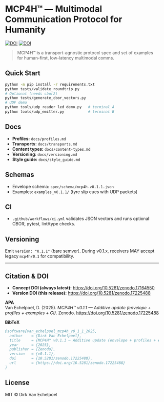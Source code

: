 # MCP4H™ — Multimodal Communication Protocol for Humanity

[![DOI](https://zenodo.org/badge/DOI/10.5281/zenodo.17164550.svg)](https://doi.org/10.5281/zenodo.17164550)
[![DOI](https://zenodo.org/badge/DOI/10.5281/zenodo.17225488.svg)](https://doi.org/10.5281/zenodo.17225488)

> MCP4H™ is a transport-agnostic protocol spec and set of examples for human-first, low-latency multimodal comms.

## Quick Start

```bash
python -m pip install -r requirements.txt
python tests/validate_roundtrip.py
# Optional (needs cbor2)
python tests/generate_cbor_vectors.py
# UDP demo
python tools/udp_reader_led_demo.py   # terminal A
python tools/udp_emitter.py           # terminal B
```

## Docs

- **Profiles:** `docs/profiles.md`
- **Transports:** `docs/transports.md`
- **Content types:** `docs/content-types.md`
- **Versioning:** `docs/versioning.md`
- **Style guide:** `docs/style_guide.md`

## Schemas

- Envelope schema: `spec/schema/mcp4h-v0.1.1.json`
- Examples: `examples_v0.1.1/` (tyre slip cues with UDP packets)

## CI

- `.github/workflows/ci.yml` validates JSON vectors and runs optional CBOR, pytest, lint/type checks.

## Versioning

Emit `version: "0.1.1"` (bare semver). During v0.1.x, receivers MAY accept legacy `mcp4h/0.1` for compatibility.

---

## Citation & DOI

- **Concept DOI (always latest):** https://doi.org/10.5281/zenodo.17164550  
- **Version DOI (this release):** https://doi.org/10.5281/zenodo.17225488

**APA**  
Van Echelpoel, D. (2025). *MCP4H™ v0.1.1 — Additive update (envelope + profiles + examples + CI)*. Zenodo. https://doi.org/10.5281/zenodo.17225488

**BibTeX**
```bibtex
@software{van_echelpoel_mcp4h_v0_1_1_2025,
  author    = {Dirk Van Echelpoel},
  title     = {MCP4H™ v0.1.1 — Additive update (envelope + profiles + examples + CI)},
  year      = {2025},
  publisher = {Zenodo},
  version   = {v0.1.1},
  doi       = {10.5281/zenodo.17225488},
  url       = {https://doi.org/10.5281/zenodo.17225488}
}
```

## License

MIT © Dirk Van Echelpoel
